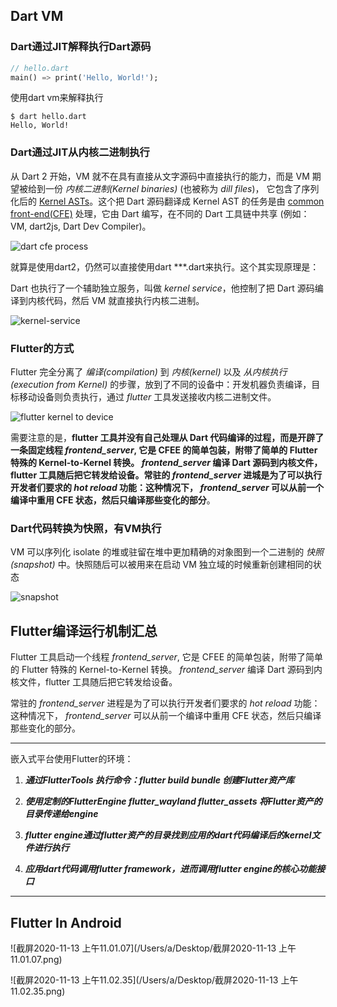 ## Dart VM



### Dart通过JIT解释执行Dart源码

``` dart
// hello.dart
main() => print('Hello, World!');
```

使用dart vm来解释执行

``` shell
$ dart hello.dart
Hello, World!
```



### Dart通过JIT从内核二进制执行

从 Dart 2 开始，VM 就不在具有直接从文字源码中直接执行的能力，而是 VM 期望被给到一份 *内核二进制(Kernel binaries)* (也被称为 *dill files*)， 它包含了序列化后的 [Kernel ASTs](https://github.com/dart-lang/sdk/blob/master/pkg/kernel/README.md)。这个把 Dart 源码翻译成 Kernel AST 的任务是由 [common front-end(CFE)](https://github.com/dart-lang/sdk/tree/master/pkg/front_end) 处理，它由 Dart 编写，在不同的 Dart 工具链中共享 (例如： VM, dart2js, Dart Dev Compiler)。

![dart cfe process](https://mrale.ph/dartvm/images/dart-to-kernel.png)



就算是使用dart2，仍然可以直接使用dart ***.dart来执行。这个其实现原理是：

Dart 也执行了一个辅助独立服务，叫做 *kernel service*，他控制了把 Dart 源码编译到内核代码，然后 VM 就直接执行内核二进制。

![kernel-service](https://mrale.ph/dartvm/images/kernel-service.png)



### Flutter的方式

Flutter 完全分离了 *编译(compilation)* 到 *内核(kernel)* 以及 *从内核执行(execution from Kernel)* 的步骤，放到了不同的设备中：开发机器负责编译，目标移动设备则负责执行，通过 *flutter* 工具发送接收内核二进制文件。

![flutter kernel to device](https://mrale.ph/dartvm/images/flutter-cfe.png)

需要注意的是，**flutter 工具并没有自己处理从 Dart 代码编译的过程，而是开辟了一条固定线程 *frontend_server*, 它是 CFEE 的简单包装，附带了简单的 Flutter 特殊的 Kernel-to-Kernel 转换。 *frontend_server* 编译 Dart 源码到内核文件，flutter 工具随后把它转发给设备。常驻的 *frontend_server* 进城是为了可以执行开发者们要求的 *hot reload* 功能：这种情况下， *frontend_server* 可以从前一个编译中重用 CFE 状态，然后只编译那些变化的部分**。



### Dart代码转换为快照，有VM执行

VM 可以序列化 isolate 的堆或驻留在堆中更加精确的对象图到一个二进制的 *快照(snapshot)* 中。快照随后可以被用来在启动 VM 独立域的时候重新创建相同的状态

![snapshot](https://mrale.ph/dartvm/images/snapshot.png)



## Flutter编译运行机制汇总



Flutter 工具启动一个线程 *frontend_server*, 它是 CFEE 的简单包装，附带了简单的 Flutter 特殊的 Kernel-to-Kernel 转换。 *frontend_server* 编译 Dart 源码到内核文件，flutter 工具随后把它转发给设备。

常驻的 *frontend_server* 进程是为了可以执行开发者们要求的 *hot reload* 功能：这种情况下， *frontend_server* 可以从前一个编译中重用 CFE 状态，然后只编译那些变化的部分。 

---

嵌入式平台使用Flutter的环境：

1. ***通过FlutterTools 执行命令：flutter build bundle 创建Flutter资产库***

2. ***使用定制的FlutterEngine flutter_wayland flutter_assets 将Flutter资产的目录传递给engine***

3. ***flutter engine通过flutter资产的目录找到应用的dart代码编译后的kernel文件进行执行***

4. ***应用dart代码调用flutter framework，进而调用flutter engine的核心功能接口***

---





## Flutter In Android



![截屏2020-11-13 上午11.01.07](/Users/a/Desktop/截屏2020-11-13 上午11.01.07.png)





![截屏2020-11-13 上午11.02.35](/Users/a/Desktop/截屏2020-11-13 上午11.02.35.png)



